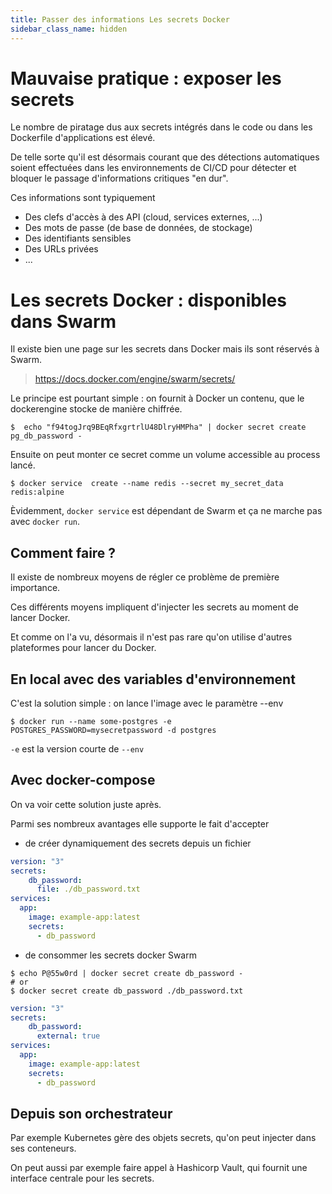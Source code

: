 ```yaml
---
title: Passer des informations Les secrets Docker
sidebar_class_name: hidden
---
```


<!-- ## Objectifs pédagogiques
  - Comprendre les dangers d'exposer les secrets
  - Savoir utiliser les secrets avec Docker

---  -->

# Mauvaise pratique : exposer les secrets  

Le nombre de piratage dus aux secrets intégrés dans le code ou dans les Dockerfile d'applications est élevé. 

De telle sorte qu'il est désormais courant que des détections automatiques soient effectuées dans les environnements de CI/CD pour détecter et bloquer le passage d'informations critiques "en dur".

Ces informations sont typiquement 

* Des clefs d'accès à des API (cloud, services externes, ...)
* Des mots de passe (de base de données, de stockage)
* Des identifiants sensibles 
* Des URLs privées
* ...

# Les secrets Docker : disponibles dans Swarm

Il existe bien une page sur les secrets dans Docker mais ils sont réservés à Swarm.

> https://docs.docker.com/engine/swarm/secrets/

Le principe est pourtant simple : on fournit à Docker un contenu, que le dockerengine stocke de manière chiffrée.

```shell
$  echo "f94togJrq9BEqRfxgrtrlU48DlryHMPha" | docker secret create pg_db_password -
```

Ensuite on peut monter ce secret comme un volume accessible au process lancé.

```shell
$ docker service  create --name redis --secret my_secret_data redis:alpine
```
Èvidemment, `docker service` est dépendant de Swarm et ça ne marche pas avec `docker run`.

## Comment faire ? 

Il existe de nombreux moyens de régler ce problème de première importance.

Ces différents moyens impliquent d'injecter les secrets au moment de lancer Docker.

Et comme on l'a vu, désormais il n'est pas rare qu'on utilise d'autres plateformes pour lancer du Docker.

## En local avec des variables d'environnement 

C'est la solution simple : on lance l'image avec le paramètre --env 

```shell
$ docker run --name some-postgres -e POSTGRES_PASSWORD=mysecretpassword -d postgres
```

`-e` est la version courte de `--env` 

## Avec docker-compose 

On va voir cette solution juste après.

Parmi ses nombreux avantages elle supporte le fait d'accepter 

- de créer dynamiquement des secrets depuis un fichier
```yaml
version: "3"
secrets:
    db_password:
      file: ./db_password.txt
services:
  app:
    image: example-app:latest
    secrets:
      - db_password
```
- de consommer les secrets docker Swarm
```shell
$ echo P@55w0rd | docker secret create db_password -
# or
$ docker secret create db_password ./db_password.txt

```
```yaml
version: "3"
secrets:
    db_password:
      external: true
services:
  app:
    image: example-app:latest
    secrets:
      - db_password
```

## Depuis son orchestrateur 

Par exemple Kubernetes gère des objets secrets, qu'on peut injecter dans ses conteneurs.

On peut aussi par exemple faire appel à Hashicorp Vault, qui fournit une interface centrale pour les secrets.
